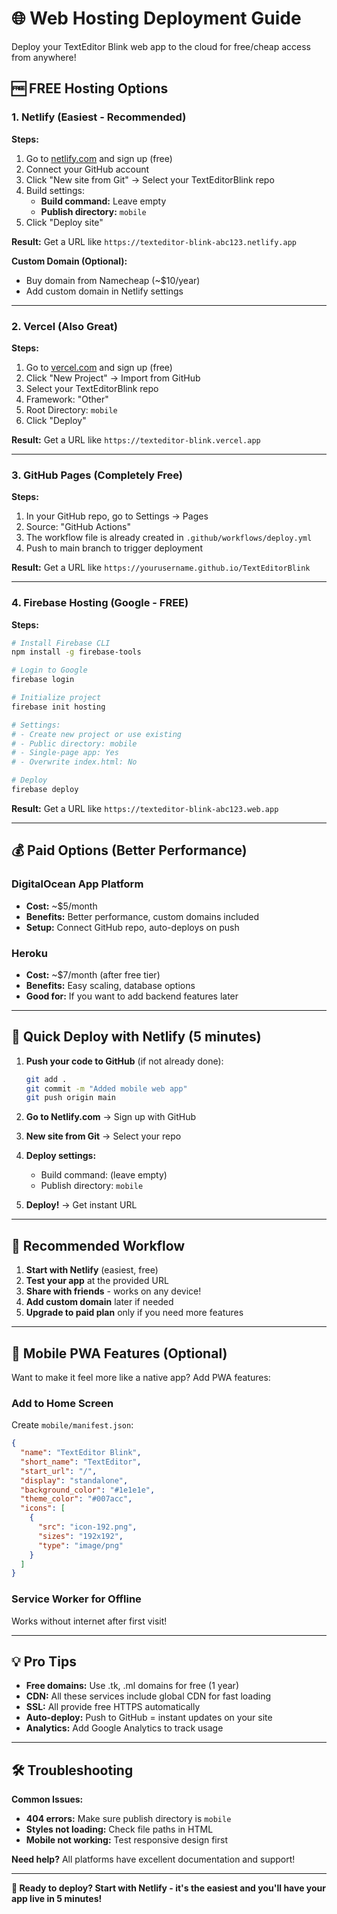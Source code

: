 # 🌐 Web Hosting Deployment Guide

Deploy your TextEditor Blink web app to the cloud for free/cheap access from anywhere!

## 🆓 **FREE Hosting Options**

### **1. Netlify (Easiest - Recommended)**

**Steps:**
1. Go to [netlify.com](https://netlify.com) and sign up (free)
2. Connect your GitHub account
3. Click "New site from Git" → Select your TextEditorBlink repo
4. Build settings:
   - **Build command:** Leave empty
   - **Publish directory:** `mobile`
5. Click "Deploy site"

**Result:** Get a URL like `https://texteditor-blink-abc123.netlify.app`

**Custom Domain (Optional):**
- Buy domain from Namecheap (~$10/year)
- Add custom domain in Netlify settings

---

### **2. Vercel (Also Great)**

**Steps:**
1. Go to [vercel.com](https://vercel.com) and sign up (free)
2. Click "New Project" → Import from GitHub
3. Select your TextEditorBlink repo
4. Framework: "Other"
5. Root Directory: `mobile`
6. Click "Deploy"

**Result:** Get a URL like `https://texteditor-blink.vercel.app`

---

### **3. GitHub Pages (Completely Free)**

**Steps:**
1. In your GitHub repo, go to Settings → Pages
2. Source: "GitHub Actions"
3. The workflow file is already created in `.github/workflows/deploy.yml`
4. Push to main branch to trigger deployment

**Result:** Get a URL like `https://yourusername.github.io/TextEditorBlink`

---

### **4. Firebase Hosting (Google - FREE)**

**Steps:**
```bash
# Install Firebase CLI
npm install -g firebase-tools

# Login to Google
firebase login

# Initialize project
firebase init hosting

# Settings:
# - Create new project or use existing
# - Public directory: mobile
# - Single-page app: Yes
# - Overwrite index.html: No

# Deploy
firebase deploy
```

**Result:** Get a URL like `https://texteditor-blink-abc123.web.app`

---

## 💰 **Paid Options (Better Performance)**

### **DigitalOcean App Platform**
- **Cost:** ~$5/month
- **Benefits:** Better performance, custom domains included
- **Setup:** Connect GitHub repo, auto-deploys on push

### **Heroku**
- **Cost:** ~$7/month (after free tier)
- **Benefits:** Easy scaling, database options
- **Good for:** If you want to add backend features later

---

## 🚀 **Quick Deploy with Netlify (5 minutes)**

1. **Push your code to GitHub** (if not already done):
   ```bash
   git add .
   git commit -m "Added mobile web app"
   git push origin main
   ```

2. **Go to Netlify.com** → Sign up with GitHub

3. **New site from Git** → Select your repo

4. **Deploy settings:**
   - Build command: (leave empty)
   - Publish directory: `mobile`

5. **Deploy!** → Get instant URL

---

## 🎯 **Recommended Workflow**

1. **Start with Netlify** (easiest, free)
2. **Test your app** at the provided URL
3. **Share with friends** - works on any device!
4. **Add custom domain** later if needed
5. **Upgrade to paid plan** only if you need more features

---

## 📱 **Mobile PWA Features (Optional)**

Want to make it feel more like a native app? Add PWA features:

### **Add to Home Screen**
Create `mobile/manifest.json`:
```json
{
  "name": "TextEditor Blink",
  "short_name": "TextEditor",
  "start_url": "/",
  "display": "standalone",
  "background_color": "#1e1e1e",
  "theme_color": "#007acc",
  "icons": [
    {
      "src": "icon-192.png",
      "sizes": "192x192",
      "type": "image/png"
    }
  ]
}
```

### **Service Worker for Offline**
Works without internet after first visit!

---

## 💡 **Pro Tips**

- **Free domains:** Use .tk, .ml domains for free (1 year)
- **CDN:** All these services include global CDN for fast loading
- **SSL:** All provide free HTTPS automatically
- **Auto-deploy:** Push to GitHub = instant updates on your site
- **Analytics:** Add Google Analytics to track usage

---

## 🛠️ **Troubleshooting**

**Common Issues:**
- **404 errors:** Make sure publish directory is `mobile`
- **Styles not loading:** Check file paths in HTML
- **Mobile not working:** Test responsive design first

**Need help?** All platforms have excellent documentation and support!

---

**🎉 Ready to deploy? Start with Netlify - it's the easiest and you'll have your app live in 5 minutes!**